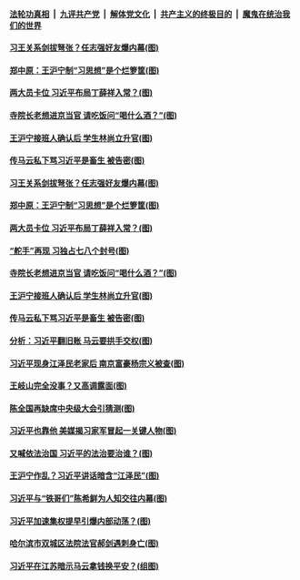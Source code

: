 

####  [法轮功真相](../../../../basic/blob/master/README.md?t=11201432) &nbsp;|&nbsp; [九评共产党](../../../../9ping.md/blob/master/README.md?t=11201432) &nbsp;|&nbsp; [解体党文化](../../../../jtdwh.md/blob/master/README.md?t=11201432)  &nbsp;|&nbsp; [共产主义的终极目的](../../../../gczydzjmd.md/blob/master/README.md?t=11201432) &nbsp;|&nbsp; [魔鬼在统治我们的世界](../../../../mgztzwmdsj.md/blob/master/README.md?t=11201432) 

#### [习王关系剑拔弩张？任志强好友爆内幕(图)](../pages/p2/953181.md?t=11201432) 

#### [郑中原：王沪宁制“习思想”是个烂箩筐(图)](../pages/p2/953086.md?t=11201432) 

#### [两大员卡位 习近平布局丁薛祥入常？(图)](../pages/p2/953092.md?t=11201432) 

#### [寺院长老想进京当官 请吃饭问“喝什么酒？”(图)](../pages/p2/953101.md?t=11201432) 

#### [王沪宁接班人确认后 学生林尚立升官(图)](../pages/p2/953044.md?t=11201432) 

#### [传马云私下骂习近平是畜生 被告密(图)](../pages/p2/953042.md?t=11201432) 

#### [习王关系剑拔弩张？任志强好友爆内幕(图)](../pages/p2/953181.md?t=11201432) 

#### [郑中原：王沪宁制“习思想”是个烂箩筐(图)](../pages/p2/953086.md?t=11201432) 

#### [两大员卡位 习近平布局丁薛祥入常？(图)](../pages/p2/953092.md?t=11201432) 

#### [“舵手”再现 习独占七八个封号(图)](../pages/p2/953115.md?t=11201432) 

#### [寺院长老想进京当官 请吃饭问“喝什么酒？”(图)](../pages/p2/953101.md?t=11201432) 



#### [王沪宁接班人确认后 学生林尚立升官(图)](../pages/p2/953044.md?t=11201432) 

#### [传马云私下骂习近平是畜生 被告密(图)](../pages/p2/953042.md?t=11201432) 

#### [分析：习近平翻旧账 马云要拱手交权(图)](../pages/p2/953008.md?t=11201432) 

#### [习近平现身江泽民老家后 南京富豪杨宗义被查(图)](../pages/p2/952967.md?t=11201432) 

#### [王岐山完全没事？又高调露面(图)](../pages/p2/952964.md?t=11201432) 

#### [陈全国再缺席中央级大会引猜测(图)](../pages/p2/952936.md?t=11201432) 

#### [习近平也靠他 美媒揭习家军冒起一关键人物(图)](../pages/p2/952945.md?t=11201432) 

#### [又喊依法治国 习近平的法治要治谁？(图)](../pages/p2/952931.md?t=11201432) 

#### [王沪宁作乱？习近平讲话暗含“江泽民”(图)](../pages/p2/952867.md?t=11201432) 

#### [习近平与“铁哥们”陈希鲜为人知交往内幕(图)](../pages/p2/952835.md?t=11201432) 

#### [习近平加速集权提早引爆内部动荡？(图)](../pages/p2/952828.md?t=11201432) 

#### [哈尔滨市双城区法院法官郝剑遇刺身亡(图)](../pages/p2/952813.md?t=11201432) 

#### [习近平在江苏暗示马云拿钱换平安？(组图)](../pages/p2/952806.md?t=11201432) 

